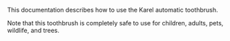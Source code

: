 This documentation describes how to use the Karel automatic toothbrush.

Note that this toothbrush is completely safe to use for children, adults, pets, wildlife, and trees.
